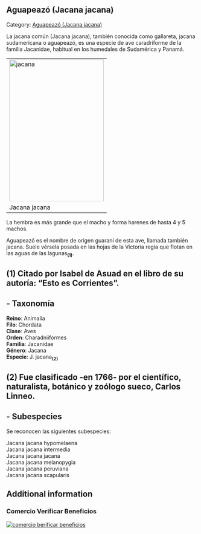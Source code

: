 ## Aguapeazó (Jacana jacana)

Category: [Aguapeazó (Jacana jacana)](http://descubrircorrientes.com.ar/2012/index.php/2644-geografia/7-zoogeografia/fauna-terrestre/aguapeazo-jacana-jacana)

La jacana común (Jacana jacana), también conocida como gallareta, jacana sudamericana o aguapeazó, es una especie de ave caradriforme de la familia Jacanidae, habitual en los humedales de Sudamérica y Panamá.

<table><tbody><tr><td><img src="http://descubrircorrientes.com.ar/2012/index.php/2644-geografia/7-zoogeografia/fauna-terrestre/images/fotos_de_geografia/jacana.jpg" width="250" height="375" alt="jacana"></td></tr><tr><td><span>Jacana jacana</span></td></tr></tbody></table>

La hembra es más grande que el macho y forma harenes de hasta 4 y 5 machos.

Aguapeazó es el nombre de origen guaraní de esta ave, llamada también jacana. Suele vérsela posada en las hojas de la Victoria regia que flotan en las aguas de las lagunas<sub><strong>(1)</strong></sub>.

## **(1)** Citado por Isabel de Asuad en el libro de su autoría: “Esto es Corrientes”.

## **\- Taxonomía**

**Reino**: Animalia  
**Filo**: Chordata  
**Clase**: Aves  
**Orden**: Charadniiformes  
**Familia**: Jacanidae  
**Género**: Jacana  
**Especie**: J. jacana<sub><strong>(2)</strong></sub>

## **(2)** Fue clasificado -en 1766- por el científico, naturalista, botánico y zoólogo sueco, Carlos Linneo.

## **\- Subespecies**

Se reconocen las siguientes subespecies:

Jacana jacana hypomelaena  
Jacana jacana intermedia  
Jacana jacana jacana  
Jacana jacana melanopygia  
Jacana jacana peruviana  
Jacana jacana scapularis

## Additional information

### Comercio Verificar Beneficios

[![comercio berificar beneficios](http://descubrircorrientes.com.ar/2012/index.php/2644-geografia/7-zoogeografia/fauna-terrestre/images/botones_beneficios/comercio_berificar_beneficios.png)](http://descubrircomercio.zapto.org/)